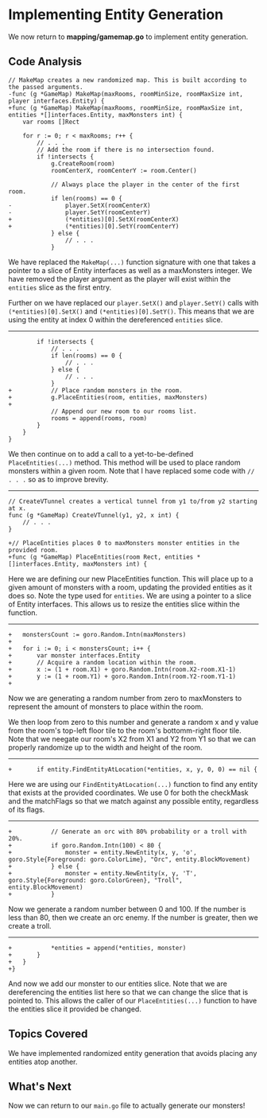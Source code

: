 # Implementing Entity Generation
We now return to **mapping/gamemap.go** to implement entity generation.

## Code Analysis
```
// MakeMap creates a new randomized map. This is built according to the passed arguments.
-func (g *GameMap) MakeMap(maxRooms, roomMinSize, roomMaxSize int, player interfaces.Entity) {
+func (g *GameMap) MakeMap(maxRooms, roomMinSize, roomMaxSize int, entities *[]interfaces.Entity, maxMonsters int) {
	var rooms []Rect

	for r := 0; r < maxRooms; r++ {
		// . . .
		// Add the room if there is no intersection found.
		if !intersects {
			g.CreateRoom(room)
			roomCenterX, roomCenterY := room.Center()

			// Always place the player in the center of the first room.
			if len(rooms) == 0 {
-				player.SetX(roomCenterX)
-				player.SetY(roomCenterY)
+				(*entities)[0].SetX(roomCenterX)
+				(*entities)[0].SetY(roomCenterY)
			} else {
				// . . .
			}
```
We have replaced the `MakeMap(...)` function signature with one that takes a pointer to a slice of Entity interfaces as well as a maxMonsters integer. We have removed the player argument as the player will exist within the `entities` slice as the first entry.

Further on we have replaced our `player.SetX()` and `player.SetY()` calls with `(*entities)[0].SetX()` and `(*entities)[0].SetY()`. This means that we are using the entity at index 0 within the dereferenced `entities` slice.

---
```
		if !intersects {
			// . . .
			if len(rooms) == 0 {
				// . . .
			} else {
				// . . .
			}
+			// Place random monsters in the room.
+			g.PlaceEntities(room, entities, maxMonsters)
+
			// Append our new room to our rooms list.
			rooms = append(rooms, room)
		}
	}
}
```
We then continue on to add a call to a yet-to-be-defined `PlaceEntities(...)` method. This method will be used to place random monsters within a given room. Note that I have replaced some code with `// . . .` so as to improve brevity.

---
```
// CreateVTunnel creates a vertical tunnel from y1 to/from y2 starting at x.
func (g *GameMap) CreateVTunnel(y1, y2, x int) {
	// . . .
}

+// PlaceEntities places 0 to maxMonsters monster entities in the provided room.
+func (g *GameMap) PlaceEntities(room Rect, entities *[]interfaces.Entity, maxMonsters int) {
```
Here we are defining our new PlaceEntities function. This will place up to a given amount of monsters with a room, updating the provided entities as it does so. Note the type used for `entities`. We are using a pointer to a slice of Entity interfaces. This allows us to resize the entities slice within the function.

---
```
+	monstersCount := goro.Random.Intn(maxMonsters)
+
+	for i := 0; i < monstersCount; i++ {
+		var monster interfaces.Entity
+		// Acquire a random location within the room.
+		x := (1 + room.X1) + goro.Random.Intn(room.X2-room.X1-1)
+		y := (1 + room.Y1) + goro.Random.Intn(room.Y2-room.Y1-1)
+
```
Now we are generating a random number from zero to maxMonsters to represent the amount of monsters to place within the room.

We then loop from zero to this number and generate a random x and y value from the room's top-left floor tile to the room's bottomm-right floor tile. Note that we neegate our room's X2 from X1 and Y2 from Y1 so that we can properly randomize up to the width and height of the room.

---
```
+		if entity.FindEntityAtLocation(*entities, x, y, 0, 0) == nil {
```
Here we are using our `FindEntityAtLocation(...)` function to find any entity that exists at the provided coordinates. We use 0 for both the checkMask and the matchFlags so that we match against any possible entity, regardless of its flags.

---
```
+			// Generate an orc with 80% probability or a troll with 20%.
+			if goro.Random.Intn(100) < 80 {
+				monster = entity.NewEntity(x, y, 'o', goro.Style{Foreground: goro.ColorLime}, "Orc", entity.BlockMovement)
+			} else {
+				monster = entity.NewEntity(x, y, 'T', goro.Style{Foreground: goro.ColorGreen}, "Troll", entity.BlockMovement)
+			}
```
Now we generate a random number between 0 and 100. If the number is less than 80, then we create an orc enemy. If the number is greater, then we create a troll.

---
```
+			*entities = append(*entities, monster)
+		}
+	}
+}
```
And now we add our monster to our entities slice. Note that we are dereferencing the entities list here so that we can change the slice that is pointed to. This allows the caller of our `PlaceEntities(...)` function to have the entities slice it provided be changed.

## Topics Covered
We have implemented randomized entity generation that avoids placing any entities atop another.

## What's Next
Now we can return to our `main.go` file to actually generate our monsters!
